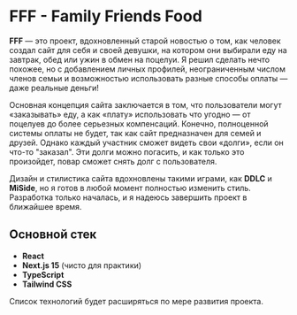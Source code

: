 # FFF - Family Friends Food

**FFF** — это проект, вдохновленный старой новостью о том, как человек создал сайт для себя и своей девушки, на котором они выбирали еду на завтрак, обед или ужин в обмен на поцелуи. Я решил сделать нечто похожее, но с добавлением личных профилей, неограниченным числом членов семьи и возможностью использовать разные способы оплаты — даже реальные деньги!

Основная концепция сайта заключается в том, что пользователи могут «заказывать» еду, а как «плату» использовать что угодно — от поцелуев до более серьезных компенсаций. Конечно, полноценной системы оплаты не будет, так как сайт предназначен для семей и друзей. Однако каждый участник сможет видеть свои «долги», если он что-то "заказал". Эти долги можно погасить, и как только это произойдет, повар сможет снять долг с пользователя.

Дизайн и стилистика сайта вдохновлены такими играми, как **DDLC** и **MiSide**, но я готов в любой момент полностью изменить стиль. Разработка только началась, и я надеюсь завершить проект в ближайшее время.

## Основной стек

- **React**
- **Next.js 15** (чисто для практики)
- **TypeScript**
- **Tailwind CSS**

Список технологий будет расширяться по мере развития проекта.
